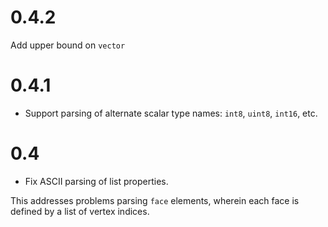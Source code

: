 # 0.4.2

Add upper bound on `vector`

# 0.4.1

* Support parsing of alternate scalar type names: `int8`, `uint8`,
`int16`, etc.

# 0.4

* Fix ASCII parsing of list properties.

This addresses problems parsing `face` elements, wherein each face is
defined by a list of vertex indices.
